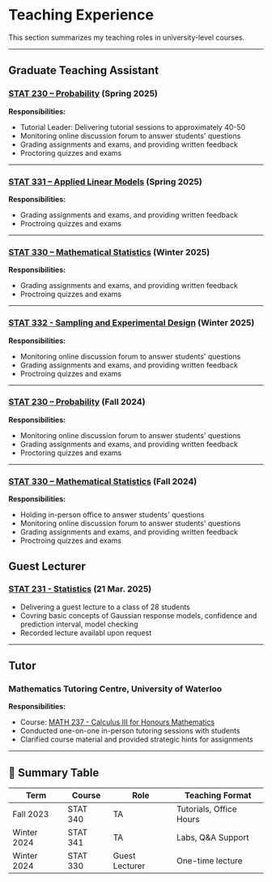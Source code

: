 # Teaching Experience

This section summarizes my teaching roles in university-level courses.

---

## Graduate Teaching Assistant

### [STAT 230 – Probability](https://uwaterloo.ca/academic-calendar/undergraduate-studies/catalog#/courses/SkybKN7Yn) (Spring 2025)
**Responsibilities:**
- Tutorial Leader: Delivering tutorial sessions to approximately 40-50
- Monitoring online discussion forum to answer students' questions
- Grading assignments and exams, and providing written feedback
- Proctoring quizzes and exams

---

### [STAT 331 – Applied Linear Models](https://uwaterloo.ca/academic-calendar/undergraduate-studies/catalog#/courses/H1E1WY47K3) (Spring 2025) 
**Responsibilities:**
- Grading assignments and exams, and providing written feedback
- Proctroing quizzes and exams
  
---

### [STAT 330 – Mathematical Statistics](https://uwaterloo.ca/academic-calendar/undergraduate-studies/catalog#/courses/Sk1WtN7Yn) (Winter 2025) 
**Responsibilities:**
- Grading assignments and exams, and providing written feedback
- Proctroing quizzes and exams
  
---

### [STAT 332 - Sampling and Experimental Design](https://uwaterloo.ca/academic-calendar/undergraduate-studies/catalog#/courses/BkHyWFEXFh) (Winter 2025)
**Responsibilities:** 
- Monitoring online discussion forum to answer students' questions
- Grading assignments and exams, and providing written feedback
- Proctroing quizzes and exams

---

### [STAT 230 – Probability](https://uwaterloo.ca/academic-calendar/undergraduate-studies/catalog#/courses/SkybKN7Yn) (Fall 2024)
**Responsibilities:**
- Monitoring online discussion forum to answer students' questions
- Grading assignments and exams, and providing written feedback
- Proctoring quizzes and exams

---

### [STAT 330 – Mathematical Statistics](https://uwaterloo.ca/academic-calendar/undergraduate-studies/catalog#/courses/Sk1WtN7Yn) (Fall 2024)
**Responsibilities:**
- Holding in-person office to answer students' questions
- Monitoring online discussion forum to answer students' questions
- Grading assignments and exams, and providing written feedback
- Proctroing quizzes and exams

## Guest Lecturer

### [STAT 231 - Statistics](https://uwaterloo.ca/academic-calendar/undergraduate-studies/catalog#/courses/HJHyWKEmth) (21 Mar. 2025)
- Delivering a guest lecture to a class of 28 students
- Covring basic concepts of Gaussian response models, confidence and prediction interval, model checking
- Recorded lecture availabl upon request

---

## Tutor

### Mathematics Tutoring Centre, University of Waterloo
**Responsibilities:** 
- Course: [MATH 237 - Calculus III for Honours Mathematics](https://uwaterloo.ca/academic-calendar/undergraduate-studies/catalog#/courses/rkej1YNmF2)
- Conducted one-on-one in-person tutoring sessions with students
- Clarified course material and provided strategic hints for assignments

---

## 📅 Summary Table

| Term        | Course         | Role         | Teaching Format    |
|-------------|----------------|--------------|---------------------|
| Fall 2023   | STAT 340       | TA           | Tutorials, Office Hours |
| Winter 2024 | STAT 341       | TA           | Labs, Q&A Support       |
| Winter 2024 | STAT 330       | Guest Lecturer | One-time lecture     |

